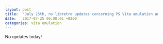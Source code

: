 ```yaml
---
layout: post
title:  "July 25th, no libretro updates concerning PS Vita emulation and emulators"
date:   2017-07-25 06:00:01 +0200
categories: vita emulation
---
```


No updates today!
